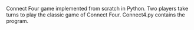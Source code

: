 
Connect Four game implemented from scratch in Python. Two players take turns to play the classic game of Connect Four.
Connect4.py contains the program.
